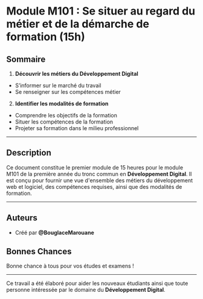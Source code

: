# Module M101 : Se situer au regard du métier et de la démarche de formation (15h)  

## Sommaire
1. **Découvrir les métiers du Développement Digital**  
  - S’informer sur le marché du travail  
  - Se renseigner sur les compétences métier  
2. **Identifier les modalités de formation**  
  - Comprendre les objectifs de la formation  
  - Situer les compétences de la formation  
  - Projeter sa formation dans le milieu professionnel  

---

## Description
Ce document constitue le premier module de 15 heures pour le module M101 de la première année du tronc commun en **Développement Digital**. Il est conçu pour fournir une vue d'ensemble des métiers du développement web et logiciel, des compétences requises, ainsi que des modalités de formation.

---

## Auteurs
- Créé par **@BouglaceMarouane**  

## Bonnes Chances
Bonne chance à tous pour vos études et examens !  

---

Ce travail a été élaboré pour aider les nouveaux étudiants ainsi que toute personne intéressée par le domaine du **Développement Digital**.
